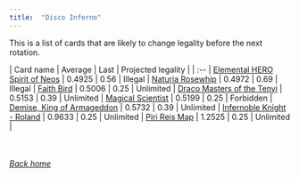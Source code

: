 ```yaml
---
title:  "Disco Inferno"
---
```


This is a list of cards that are likely to change legality before the next rotation.

| Card name | Average | Last | Projected legality |
| :-- |
[Elemental HERO Spirit of Neos](https://db.ygoprodeck.com/card/?search=Elemental%20HERO%20Spirit%20of%20Neos) | 0.4925 | 0.56 | Illegal |
[Naturia Rosewhip](https://db.ygoprodeck.com/card/?search=Naturia%20Rosewhip) | 0.4972 | 0.69 | Illegal |
[Faith Bird](https://db.ygoprodeck.com/card/?search=Faith%20Bird) | 0.5006 | 0.25 | Unlimited |
[Draco Masters of the Tenyi](https://db.ygoprodeck.com/card/?search=Draco%20Masters%20of%20the%20Tenyi) | 0.5153 | 0.39 | Unlimited |
[Magical Scientist](https://db.ygoprodeck.com/card/?search=Magical%20Scientist) | 0.5199 | 0.25 | Forbidden |
[Demise, King of Armageddon](https://db.ygoprodeck.com/card/?search=Demise,%20King%20of%20Armageddon) | 0.5732 | 0.39 | Unlimited |
[Infernoble Knight - Roland](https://db.ygoprodeck.com/card/?search=Infernoble%20Knight%20-%20Roland) | 0.9633 | 0.25 | Unlimited |
[Piri Reis Map](https://db.ygoprodeck.com/card/?search=Piri%20Reis%20Map) | 1.2525 | 0.25 | Unlimited |

<br>

###### [Back home](index)